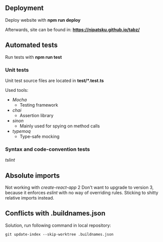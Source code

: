 

## Deployment

Deploy website with
**npm run deploy**

Afterwards, site can be found in:
**https://nipatsku.github.io/tabz/**

## Automated tests

Run tests with
**npm run test**

### Unit tests

Unit test source files are located in **test/\*.test.ts**

Used tools:

- *Mocha*
    - Testing framework
- *chai*
    - Assertion library
- *sinon*
    - Mainly used for spying on method calls
- *typemoq*
    - Type-safe mocking

### Syntax and code-convention tests

*tslint*

## Absolute imports

Not working with *create-react-app* 2
Don't want to upgrade to version 3, because it enforces *eslint* with no way of overriding rules. Sticking to shitty relative imports instead.

## Conflicts with .buildnames.json

Solution, run following command in local repository:

`git update-index --skip-worktree .buildnames.json`

